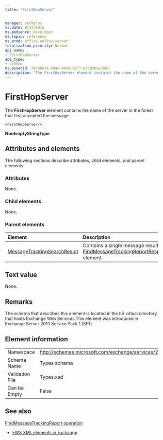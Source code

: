 ```yaml
---
title: "FirstHopServer"
 
 
manager: sethgros
ms.date: 9/17/2015
ms.audience: Developer
ms.topic: reference
ms.prod: office-online-server
localization_priority: Normal
api_name:
- FirstHopServer
api_type:
- schema
ms.assetid: 79c89d74-b0ad-4643-9177-b75d3baa3b67
description: "The FirstHopServer element contains the name of the server in the forest that first accepted the message."
---
```


# FirstHopServer

The **FirstHopServer** element contains the name of the server in the forest that first accepted the message. 
  
```
<FirstHopServer/>
```

 **NonEmptyStringType**
## Attributes and elements

The following sections describe attributes, child elements, and parent elements.
  
### Attributes

None.
  
### Child elements

None.
  
### Parent elements

|**Element**|**Description**|
|:-----|:-----|
|[MessageTrackingSearchResult](messagetrackingsearchresult.md) <br/> |Contains a single message result for a [FindMessageTrackingReportResponse](findmessagetrackingreportresponse.md) element.  <br/> |
   
## Text value

None.
  
## Remarks

The schema that describes this element is located in the IIS virtual directory that hosts Exchange Web Services.This element was introduced in Exchange Server 2010 Service Pack 1 (SP1).
  
## Element information

|||
|:-----|:-----|
|Namespace  <br/> |http://schemas.microsoft.com/exchange/services/2006/types  <br/> |
|Schema Name  <br/> |Types schema  <br/> |
|Validation File  <br/> |Types.xsd  <br/> |
|Can be Empty  <br/> |False  <br/> |
   
## See also



[FindMessageTrackingReport operation](findmessagetrackingreport-operation.md)


- [EWS XML elements in Exchange](ews-xml-elements-in-exchange.md)

